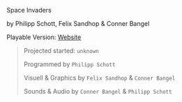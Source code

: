 Space Invaders

by Philipp Schott, Felix Sandhop & Conner Bangel



Playable Version: [Website](https://spaceinvaders.crisestudios.com)

> Projected started: `unknown`
> 
> Programmed by `Philipp Schott`
> 
> Visuell & Graphics by `Felix Sandhop` & `Conner Bangel`
> 
> Sounds & Audio by `Conner Bangel` & `Philipp Schott`
